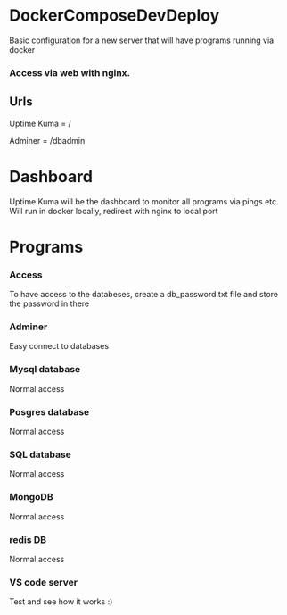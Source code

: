 # DockerComposeDevDeploy
Basic configuration for a new server that will have programs running via docker

### Access via web with nginx.
## Urls
Uptime Kuma = /  

Adminer = /dbadmin  


# Dashboard
Uptime Kuma will be the dashboard to monitor all programs via pings etc.
	Will run in docker locally, redirect with nginx to local port

# Programs

### Access
To have access to the databeses, create a db_password.txt file and store the password in there

### Adminer 
Easy connect to databases

### Mysql database
Normal access

### Posgres database
Normal access

### SQL database
Normal access

### MongoDB
Normal access

### redis DB
Normal access

### VS code server
Test and see how it works :)
